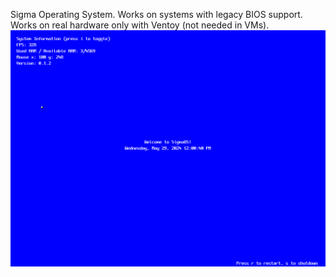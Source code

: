 Sigma Operating System. Works on systems with legacy BIOS support. Works on real hardware only with Ventoy (not needed in VMs).
![Link Name](https://raw.githubusercontent.com/itsha123/SigmaOS/d393a05c1dcb519c6332e8f7ea303ae113da69af/Screenshots/Screenshot.png)
